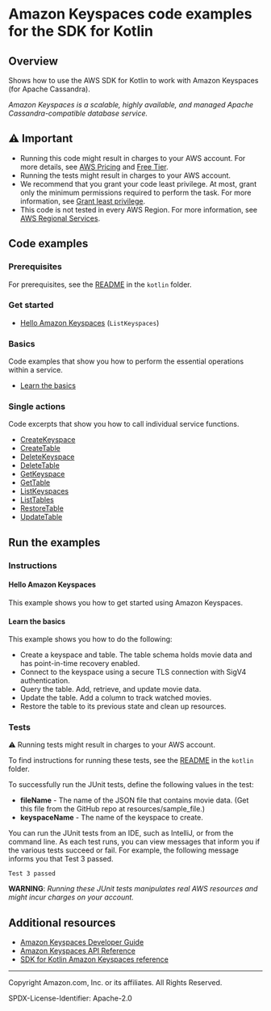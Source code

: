 # Amazon Keyspaces code examples for the SDK for Kotlin

## Overview

Shows how to use the AWS SDK for Kotlin to work with Amazon Keyspaces (for Apache Cassandra).

<!--custom.overview.start-->
<!--custom.overview.end-->

_Amazon Keyspaces is a scalable, highly available, and managed Apache Cassandra-compatible database service._

## ⚠ Important

* Running this code might result in charges to your AWS account. For more details, see [AWS Pricing](https://aws.amazon.com/pricing/) and [Free Tier](https://aws.amazon.com/free/).
* Running the tests might result in charges to your AWS account.
* We recommend that you grant your code least privilege. At most, grant only the minimum permissions required to perform the task. For more information, see [Grant least privilege](https://docs.aws.amazon.com/IAM/latest/UserGuide/best-practices.html#grant-least-privilege).
* This code is not tested in every AWS Region. For more information, see [AWS Regional Services](https://aws.amazon.com/about-aws/global-infrastructure/regional-product-services).

<!--custom.important.start-->
<!--custom.important.end-->

## Code examples

### Prerequisites

For prerequisites, see the [README](../../README.md#Prerequisites) in the `kotlin` folder.


<!--custom.prerequisites.start-->
<!--custom.prerequisites.end-->

### Get started

- [Hello Amazon Keyspaces](src/main/kotlin/com/example/keyspace/HelloKeyspaces.kt#L9) (`ListKeyspaces`)


### Basics

Code examples that show you how to perform the essential operations within a service.

- [Learn the basics](src/main/kotlin/com/example/keyspace/ScenarioKeyspaces.kt)


### Single actions

Code excerpts that show you how to call individual service functions.

- [CreateKeyspace](src/main/kotlin/com/example/keyspace/ScenarioKeyspaces.kt#L616)
- [CreateTable](src/main/kotlin/com/example/keyspace/ScenarioKeyspaces.kt#L512)
- [DeleteKeyspace](src/main/kotlin/com/example/keyspace/ScenarioKeyspaces.kt#L212)
- [DeleteTable](src/main/kotlin/com/example/keyspace/ScenarioKeyspaces.kt#L253)
- [GetKeyspace](src/main/kotlin/com/example/keyspace/ScenarioKeyspaces.kt#L602)
- [GetTable](src/main/kotlin/com/example/keyspace/ScenarioKeyspaces.kt#L477)
- [ListKeyspaces](src/main/kotlin/com/example/keyspace/ScenarioKeyspaces.kt#L589)
- [ListTables](src/main/kotlin/com/example/keyspace/ScenarioKeyspaces.kt#L459)
- [RestoreTable](src/main/kotlin/com/example/keyspace/ScenarioKeyspaces.kt#L306)
- [UpdateTable](src/main/kotlin/com/example/keyspace/ScenarioKeyspaces.kt#L365)


<!--custom.examples.start-->
<!--custom.examples.end-->

## Run the examples

### Instructions


<!--custom.instructions.start-->
<!--custom.instructions.end-->

#### Hello Amazon Keyspaces

This example shows you how to get started using Amazon Keyspaces.


#### Learn the basics

This example shows you how to do the following:

- Create a keyspace and table. The table schema holds movie data and has point-in-time recovery enabled.
- Connect to the keyspace using a secure TLS connection with SigV4 authentication.
- Query the table. Add, retrieve, and update movie data.
- Update the table. Add a column to track watched movies.
- Restore the table to its previous state and clean up resources.

<!--custom.basic_prereqs.keyspaces_Scenario_GetStartedKeyspaces.start-->
<!--custom.basic_prereqs.keyspaces_Scenario_GetStartedKeyspaces.end-->


<!--custom.basics.keyspaces_Scenario_GetStartedKeyspaces.start-->
<!--custom.basics.keyspaces_Scenario_GetStartedKeyspaces.end-->


### Tests

⚠ Running tests might result in charges to your AWS account.


To find instructions for running these tests, see the [README](../../README.md#Tests)
in the `kotlin` folder.



<!--custom.tests.start-->

To successfully run the JUnit tests, define the following values in the test:

- **fileName** - The name of the JSON file that contains movie data. (Get this file from the GitHub repo at resources/sample_file.)
- **keyspaceName** - The name of the keyspace to create.

You can run the JUnit tests from an IDE, such as IntelliJ, or from the command line. As each test runs, you can view messages that inform you if the various tests succeed or fail. For example, the following message informs you that Test 3 passed.

    Test 3 passed

**WARNING**: _Running these JUnit tests manipulates real AWS resources and might incur charges on your account._

<!--custom.tests.end-->

## Additional resources

- [Amazon Keyspaces Developer Guide](https://docs.aws.amazon.com/keyspaces/latest/devguide/what-is-keyspaces.html)
- [Amazon Keyspaces API Reference](https://docs.aws.amazon.com/keyspaces/latest/APIReference/Welcome.html)
- [SDK for Kotlin Amazon Keyspaces reference](https://sdk.amazonaws.com/kotlin/api/latest/keyspaces/index.html)

<!--custom.resources.start-->
<!--custom.resources.end-->

---

Copyright Amazon.com, Inc. or its affiliates. All Rights Reserved.

SPDX-License-Identifier: Apache-2.0